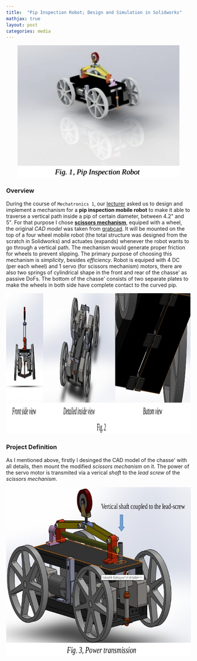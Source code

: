 ```yaml
---
title:  "Pip Inspection Robot; Design and Simulation in Solidworks"
mathjax: true
layout: post
categories: media
---
```


<p style="text-align:center;">
    <img width="442" height="359" src="/img/pip_inspection_robot/pip_inspection_robot.png" alt="Pip-Inspection robot">
</p>

### Overview

During the course of `Mechatronics 1`, our [lecturer](https://profile.ut.ac.ir/en/~hrhadi/courses) asked us to design and implement a mechanism for a __pip inspection mobile robot__ to make it able to traverse a vertical path inside a pip of certain diameter, between 4.2" and 5". For that purpose I chose [__scissors mechanism__](https://en.wikipedia.org/wiki/Scissors_mechanism), equiped with a wheel, the original _CAD model_ was taken from [grabcad](https://grabcad.com/library). It will be mounted on the top of a four wheel mobile robot (the total structure was designed from the scratch in Solidworks) and actuates (expands) whenever the robot wants to go through a vertical path. The mechanism would generate proper friction for wheels to prevent slipping. The primary purpose of choosing this mechanism is _simplicity_, besides _efficiency_. Robot is equiped with 4 DC (per each wheel) and 1 servo (for scissors mechanism) motors, there are also two springs of cylindrical shape in the front and rear of the chasse' as passive DoFs. The bottom of the chasse' consists of two separate plates to make the wheels in both side have complete contact to the curved pip.

<p style="text-align:center;">
    <img width="1310" height="383" src="/img/pip_inspection_robot/detailed_views.png" alt="detailed view">
</p>

### Project Definition

As I mentioned above, firstly I desinged the CAD model of the chasse' with all details, then mount the modified _scissors mechanism_ on it. The power of the servo motor is transmited via a verical _shaft_ to the _lead screw_ of the _scissors mechanism_.

<p style="text-align:center;">
    <img width="708" height="460" src="/img/pip_inspection_robot/power_transmission.png" alt="power transmission">
</p>

<!-- <p style="text-align:center;">
   <video width="320" height="240" poster="/img/project_img.png" controls>
      <source src="/videos/DOFs.mp4" type="video/mp4">
      Your browser does not support the video tag.
   </video>
</p> -->
